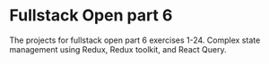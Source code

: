 # Fullstack Open part 6

The projects for fullstack open part 6 exercises 1-24. Complex state management using Redux, Redux toolkit, and React Query.